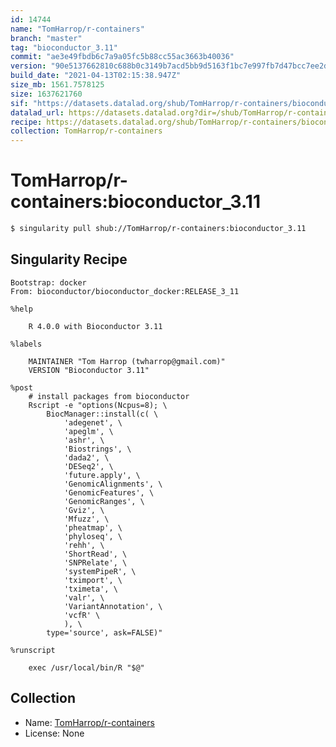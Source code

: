 ```yaml
---
id: 14744
name: "TomHarrop/r-containers"
branch: "master"
tag: "bioconductor_3.11"
commit: "ae3e49fbdb6c7a9a05fc5b88cc55ac3663b40036"
version: "90e5137662810c688b0c3149b7acd5bb9d5163f1bc7e997fb7d47bcc7ee2dd6c"
build_date: "2021-04-13T02:15:38.947Z"
size_mb: 1561.7578125
size: 1637621760
sif: "https://datasets.datalad.org/shub/TomHarrop/r-containers/bioconductor_3.11/2021-04-13-ae3e49fb-90e51376/90e5137662810c688b0c3149b7acd5bb9d5163f1bc7e997fb7d47bcc7ee2dd6c.sif"
datalad_url: https://datasets.datalad.org?dir=/shub/TomHarrop/r-containers/bioconductor_3.11/2021-04-13-ae3e49fb-90e51376/
recipe: https://datasets.datalad.org/shub/TomHarrop/r-containers/bioconductor_3.11/2021-04-13-ae3e49fb-90e51376/Singularity
collection: TomHarrop/r-containers
---
```


# TomHarrop/r-containers:bioconductor_3.11

```bash
$ singularity pull shub://TomHarrop/r-containers:bioconductor_3.11
```

## Singularity Recipe

```singularity
Bootstrap: docker
From: bioconductor/bioconductor_docker:RELEASE_3_11

%help

    R 4.0.0 with Bioconductor 3.11
    
%labels

    MAINTAINER "Tom Harrop (twharrop@gmail.com)"
    VERSION "Bioconductor 3.11"

%post
    # install packages from bioconductor
    Rscript -e "options(Ncpus=8); \
        BiocManager::install(c( \
            'adegenet', \
            'apeglm', \
            'ashr', \
            'Biostrings', \
            'dada2', \
            'DESeq2', \
            'future.apply', \
            'GenomicAlignments', \
            'GenomicFeatures', \
            'GenomicRanges', \
            'Gviz', \
            'Mfuzz', \
            'pheatmap', \
            'phyloseq', \
            'rehh', \
            'ShortRead', \
            'SNPRelate', \
            'systemPipeR', \
            'tximport', \
            'tximeta', \
            'valr', \
            'VariantAnnotation', \
            'vcfR' \
            ), \
        type='source', ask=FALSE)"

%runscript

    exec /usr/local/bin/R "$@"
```

## Collection

 - Name: [TomHarrop/r-containers](https://github.com/TomHarrop/r-containers)
 - License: None

